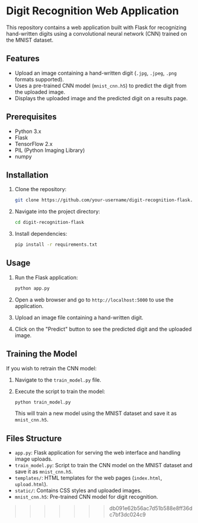 # Digit Recognition Web Application

This repository contains a web application built with Flask for recognizing hand-written digits using a convolutional neural network (CNN) trained on the MNIST dataset.


## Features

- Upload an image containing a hand-written digit (`.jpg`, `.jpeg`, `.png` formats supported).
- Uses a pre-trained CNN model (`mnist_cnn.h5`) to predict the digit from the uploaded image.
- Displays the uploaded image and the predicted digit on a results page.

## Prerequisites

- Python 3.x
- Flask
- TensorFlow 2.x
- PIL (Python Imaging Library)
- numpy

## Installation

1. Clone the repository:

   ```bash
   git clone https://github.com/your-username/digit-recognition-flask.git
   ```

2. Navigate into the project directory:

   ```bash
   cd digit-recognition-flask
   ```

3. Install dependencies:

   ```bash
   pip install -r requirements.txt
   ```

## Usage

1. Run the Flask application:

   ```bash
   python app.py
   ```

2. Open a web browser and go to `http://localhost:5000` to use the application.

3. Upload an image file containing a hand-written digit.

4. Click on the "Predict" button to see the predicted digit and the uploaded image.

## Training the Model

If you wish to retrain the CNN model:

1. Navigate to the `train_model.py` file.

2. Execute the script to train the model:

   ```bash
   python train_model.py
   ```

   This will train a new model using the MNIST dataset and save it as `mnist_cnn.h5`.

## Files Structure

- `app.py`: Flask application for serving the web interface and handling image uploads.
- `train_model.py`: Script to train the CNN model on the MNIST dataset and save it as `mnist_cnn.h5`.
- `templates/`: HTML templates for the web pages (`index.html`, `upload.html`).
- `static/`: Contains CSS styles and uploaded images.
- `mnist_cnn.h5`: Pre-trained CNN model for digit recognition.
>>>>>>> db091e62b56ac7d51b588e8ff36dc7bf3dc024c9
